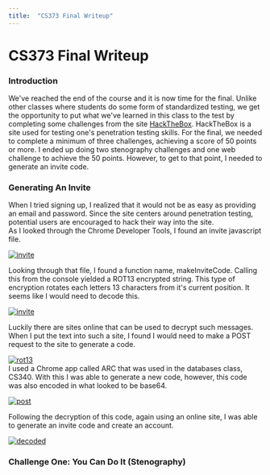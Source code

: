 ```yaml
---
title:  "CS373 Final Writeup"
---
```


# CS373 Final Writeup   

### Introduction   
We've reached the end of the course and it is now time for the final. Unlike other classes where students do some form of standardized testing, we get the opportunity to put what we've learned in this class to the test by completing some challenges from the site [HackTheBox](https://www.hackthebox.eu/). HackTheBox is a site used for testing one's penetration testing skills. For the final, we needed to complete a minimum of three challenges, achieving a score of 50 points or more. I ended up doing two stenography challenges and one web challenge to achieve the 50 points. However, to get to that point, I needed to generate an invite code.   
### Generating An Invite
When I tried signing up, I realized that it would not be as easy as providing an email and password. Since the site centers around penetration testing, potential users are encouraged to hack their way into the site.   
As I looked through the Chrome Developer Tools, I found an invite javascript file.   
<!-- [![alt text](image link)](web link) -->
   
   [![invite](/CS373/assets/invite_code/inviteapi.png?raw=true "Invite API")](/CS373/assets/invite_code/inviteapi.png?raw=true)   
   
   Looking through that file, I found a function name, makeInviteCode. Calling this from the console yielded a ROT13 encrypted string. This type of encryption rotates each letters 13 characters from it's current position. It seems like I would need to decode this.   
   
   [![invite](/CS373/assets/invite_code/makeinvitecode.png?raw=true "makeInviteCode()")](/CS373/assets/invite_code/makeinvitecode.png?raw=true)   

Luckily there are sites online that can be used to decrypt such messages. When I put the text into such a site, I found I would need to make a POST request to the site to generate a code.   
   
   [![rot13](/CS373/assets/invite_code/rot13.png?raw=true "ROT13")](/CS373/assets/invite_code/rot13.png?raw=true)   
I used a Chrome app called ARC that was used in the databases class, CS340. With this I was able to generate a new code, however, this code was also encoded in what looked to be base64.   
   
   [![post](/CS373/assets/invite_code/post.png?raw=true "POST call")](/CS373/assets/invite_code/post.png?raw=true)   

Following the decryption of this code, again using an online site, I was able to generate an invite code and create an account.   
   
   [![decoded](/CS373/assets/invite_code/decode.png?raw=true "Decoded Invite")](/CS373/assets/invite_code/decode.png?raw=true)   

### Challenge One: You Can Do It (Stenography)   
